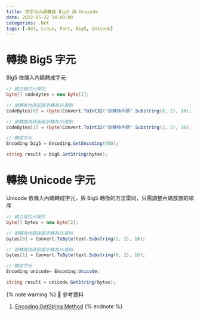 ```yaml
---
title: 依字元內碼轉換 Big5 與 Unicode
date: 2022-05-22 14:00:00
categories: .Net
tags: [.Net, Linux, Font, Big5, Unicode]
---
```


# 轉換 Big5 字元
Big5 依傳入內碼轉成字元

```C#
// 建立兩位元陣列
byte[] codeBytes = new byte[2];

// 欲轉換內碼前兩字轉為16進制
codeBytes[0] = (byte)Convert.ToInt32("欲轉換內碼".Substring(0, 2), 16);

// 欲轉換內碼後兩字轉為16進制
codeBytes[1] = (byte)Convert.ToInt32("欲轉換內碼".Substring(2, 2), 16);

// 轉成字元
Encoding big5 = Encoding.GetEncoding(950);

string result = big5.GetString(bytes);
```

<!--more-->

# 轉換 Unicode 字元
Unicode 依傳入內碼轉成字元，與 Big5 轉換的方法雷同，只需調整內碼放置的順序

```C#
// 建立兩位元陣列
byte[] bytes = new byte[2];

// 欲轉換內碼後兩字轉為16進制
bytes[0] = Convert.ToByte(text.Substring(2, 2), 16);

// 欲轉換內碼前兩字轉為16進制
bytes[1] = Convert.ToByte(text.Substring(0, 2), 16);

// 轉成字元
Encoding unicode= Encoding.Unicode;

string result = unicode.GetString(bytes);
```

{% note warning %}
📜 參考資料
1. [Encoding.GetString Method](https://learn.microsoft.com/en-us/dotnet/api/system.text.encoding.getstring?view=net-8.0)
{% endnote %}